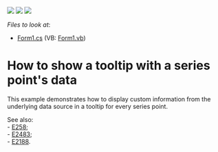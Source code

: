 <!-- default badges list -->
![](https://img.shields.io/endpoint?url=https://codecentral.devexpress.com/api/v1/VersionRange/128575532/13.2.5%2B)
[![](https://img.shields.io/badge/Open_in_DevExpress_Support_Center-FF7200?style=flat-square&logo=DevExpress&logoColor=white)](https://supportcenter.devexpress.com/ticket/details/E126)
[![](https://img.shields.io/badge/📖_How_to_use_DevExpress_Examples-e9f6fc?style=flat-square)](https://docs.devexpress.com/GeneralInformation/403183)
<!-- default badges end -->
<!-- default file list -->
*Files to look at*:

* [Form1.cs](./CS/hottrackchart/Form1.cs) (VB: [Form1.vb](./VB/hottrackchart/Form1.vb))
<!-- default file list end -->
# How to show a tooltip with a series point's data


<p>This example demonstrates how to display custom information from the underlying data source in a  tooltip for every series point.</p><p>See also:<br />
- <a href="https://www.devexpress.com/Support/Center/p/E258">E258</a>;<br />
- <a href="https://www.devexpress.com/Support/Center/p/E2483">E2483</a>;<br />
- <a href="https://www.devexpress.com/Support/Center/p/E2188">E2188</a>.</p><p></p>

<br/>


